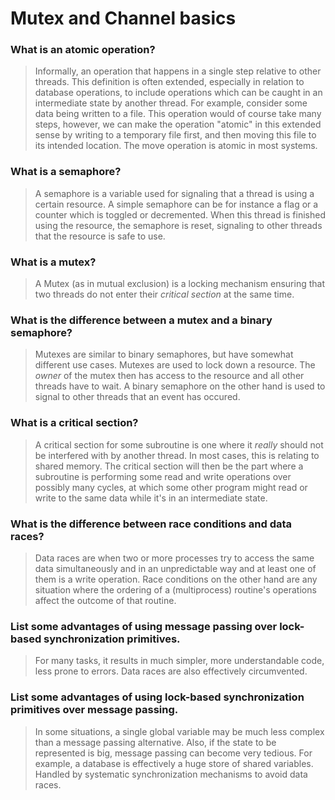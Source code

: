 # Mutex and Channel basics

### What is an atomic operation?
> Informally, an operation that happens in a single step relative to other threads. This definition is often extended, especially in relation to database operations, to include operations which can be caught in an intermediate state by another thread. For example, consider some data being written to a file. This operation would of course take many steps, however, we can make the operation "atomic" in this extended sense by writing to a temporary file first, and then moving this file to its intended location. The move operation is atomic in most systems.

### What is a semaphore?
> A semaphore is a variable used for signaling that a thread is using a certain resource. A simple semaphore can be for instance a flag or a counter which is toggled or decremented. When this thread is finished using the resource, the semaphore is reset, signaling to other threads that the resource is safe to use. 

### What is a mutex?
> A Mutex (as in mutual exclusion) is a locking mechanism ensuring that two threads do not enter their _critical section_ at the same time. 

### What is the difference between a mutex and a binary semaphore?
> Mutexes are similar to binary semaphores, but have somewhat different use cases. Mutexes are used to lock down a resource. The _owner_ of the mutex then has access to the resource and all other threads have to wait. A binary semaphore on the other hand is used to signal to other threads that an event has occured. 

### What is a critical section?
> A critical section for some subroutine is one where it _really_ should not be interfered with by another thread. In most cases, this is relating to shared memory. The critical section will then be the part where a subroutine is performing some read and write operations over possibly many cycles, at which some other program might read or write to the same data while it's in an intermediate state.

### What is the difference between race conditions and data races?
> Data races are when two or more processes try to access the same data simultaneously and in an unpredictable way and at least one of them is a write operation. Race conditions on the other hand are any situation where the ordering of a (multiprocess) routine's operations affect the outcome of that routine.

### List some advantages of using message passing over lock-based synchronization primitives.
> For many tasks, it results in much simpler, more understandable code, less prone to errors. Data races are also effectively circumvented. 

### List some advantages of using lock-based synchronization primitives over message passing.
> In some situations, a single global variable may be much less complex than a message passing alternative. Also, if the state to be represented is big, message passing can become very tedious. For example, a database is effectively a huge store of shared variables. Handled by systematic synchronization mechanisms to avoid data races.
